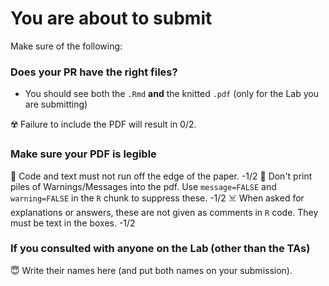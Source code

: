 # You are about to submit

Make sure of the following:


### Does your PR have the right files?

* You should see both the `.Rmd` **and** the knitted `.pdf` (only for the Lab you are submitting)

:radioactive: Failure to include the PDF will result in 0/2.

### Make sure your PDF is legible

:crab: Code and text must not run off the edge of the paper. -1/2
:nauseated_face: Don't print piles of Warnings/Messages into the pdf. Use `message=FALSE` and `warning=FALSE` in the `R` chunk to suppress these. -1/2
:skull_and_crossbones: When asked for explanations or answers, these are not given as comments in `R` code. They must be text in the boxes. -1/2


### If you consulted with anyone on the Lab (other than the TAs)

:innocent: Write their names here (and put both names on your submission).